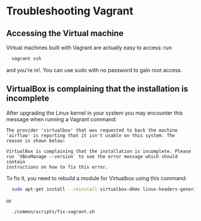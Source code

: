 # Troubleshooting Vagrant

## Accessing the Virtual machine

Virtual machines built with Vagrant are actually easy to access: run

```sh
  vagrant ssh
```

and you're in!. You can use sudo with no password to gain root access.

## VirtualBox is complaining that the installation is incomplete

After upgrading the Linux kernel in your system you may encounter this message when running a Vagrant command:

```
The provider 'virtualbox' that was requested to back the machine
'airflow' is reporting that it isn't usable on this system. The
reason is shown below:

VirtualBox is complaining that the installation is incomplete. Please
run `VBoxManage --version` to see the error message which should contain
instructions on how to fix this error.
```

To fix it, you need to rebuild a module for Virtualbox using this command:

```sh
  sudo apt-get install --reinstall virtualbox-dkms linux-headers-generic
```

or

```sh
  ./common/scripts/fix-vagrant.sh
```
